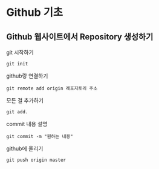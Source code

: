 # Github 기초
## Github 웹사이트에서 Repository 생성하기


git 시작하기
```phyton
git init
``` 
github랑 연결하기
```phyton
git remote add origin 레포지토리 주소
```
모든 걸 추가하기
```phyton
git add.
```
commit 내용 설명
```phyton
git commit -m "원하는 내용"
```
github에 올리기
```phyton
git push origin master
```
